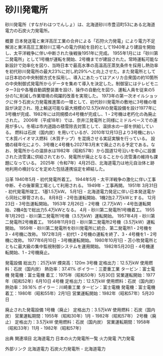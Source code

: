 # 砂川発電所

砂川発電所（すながわはつでんしょ）は、北海道砂川市豊沼町53にある北海道電力の石炭火力発電所。

概要
日本発送電と東洋高圧工業の合弁による「石狩火力発電」により電力不足解消と東洋高圧工業砂川工場への電力供給を目的として1940年より建設を開始し、太平洋戦争に伴い中断された後戦後1951年に完成。
1955年1月には「砂川第二発電所」として1号機が運転を開始、2号機までが建設された。常時運転可能な新設計で効率化を図り、当時日本で最高水準の高温高圧蒸気条件を採用し熱効率を初代砂川発電所の最大23%に対し約29%へと向上させた。また発電所としては日本初の中央制御方式を採用し、導入にあたってはアメリカ合衆国の約10箇所の中央制御式発電所からデータを集めて導入を決定した。制御室にはテレビモニター3台や各種自動調整装置を設け、操作の自動化を図り、運転人員を従来の5分の1に削減し作業環境の飛躍的改善を実現した。
1973年の第一次オイルショックに伴う石炭火力発電推進策の一環として、初代砂川発電所の敷地に3号機の増設が決定され、陸上輸送可能な最大規模の12.5万kWの発電設備を設け1977年に3号機が完成、1982年には同規模の4号機が完成し、1・2号機は老朽化の為廃止された。
2006年（平成18年）では、奈井江発電所と同様にミドルベースでの運用が多い。冬場は市内道路の積雪除去対策として、温排水の一部を供給している。
燃料は石炭（国内炭）を用いているが、2010年12月13日より3号機において木質バイオマス燃料（木質チップ）を混焼させる実証実験を行っている。
設備の経年化により、3号機と4号機も2027年3月末で廃止される予定である。なお、発電所からの温排水は1982年（昭和57年）から国道12号沿いを中心に設置された流雪溝に供給されており、発電所が廃止となることから流雪溝の維持も課題になっている。
2025年（令和7年）4月25日、北海道電力は地元自治体と跡地利用の検討などを定めた包括連携協定を締結した。

沿革
1940年5月 - 初代発電所着工。
1944年5月 - 太平洋戦争の激化に伴い工事中断、その後軍需工場として利用される。
1949年 - 工事再開。
1951年
3月31日 - 初代発電所竣工、1基1.5万kW。
5月1日 - 北海道電力発足に伴い日本発送電から同社に移管される。
8月8日 - 2号缶運転開始、1機2缶2.7万kWとする。
12月23日 - 3号缶運転開始。
1953年
2月26日 - 2号機（2.7万kW）・4号缶運転開始、2機4缶で総出力5.4万kWとなる。
4月 - 砂川第二発電所1号機着工。
1955年1月29日 - 砂川第二発電所1号機（3.5万kW）運転開始。
1957年4月 - 砂川第二発電所2号機着工。
1958年11月9日 - 砂川第二発電所2号機（3.5万kW）運転開始。
1959年 - 砂川第二発電所を砂川発電所に統合、第二発電所1・2号機を3・4号機に改称。
1972年3月 - 初代1・2号機の運転を終了、3・4号機を1・2号機に改称。
1977年6月10日 - 3号機運転開始。
1980年10月1日 - 苫小牧発電所とともに最大級の集中監視制御システムを運用開始。
1982年5月20日 - 4号機運転開始、1・2号機廃止。

発電設備
総出力：25万kW
煙突高：120m
3号機
定格出力：12.5万kW
使用燃料：石炭（国内炭）
熱効率：37.41%
ボイラー：三菱重工業
タービン：富士電機
発電機：富士電機
着工：1975年（昭和50年）5月30日
営業運転開始：1977年（昭和52年）6月10日
4号機
定格出力：12.5万kW
使用燃料：石炭（国内炭）
熱効率：39.16%
ボイラー：川崎重工業
タービン：富士電機
発電機：富士電機
着工：1980年（昭和55年）2月1日
営業運転開始：1982年（昭和57年）5月20日

廃止された発電設備
1号機（廃止）
定格出力：3.5万kW
使用燃料：石炭（国内炭）
営業運転期間：1955年（昭和30年）1月 - 1982年（昭和57年）
2号機（廃止）
定格出力：3.5万kW
使用燃料：石炭（国内炭）
営業運転期間：1958年（昭和33年）11月 - 1982年（昭和57年）

出典
関連項目
北海道電力
日本の火力発電所一覧
火力発電
汽力発電

外部リンク
北海道電力
石炭火力発電所 - 北海道電力